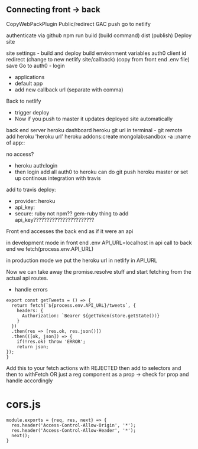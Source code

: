 ## Connecting front -> back

CopyWebPackPlugin
Public/redirect
GAC push
go to netlify

authenticate via github
npm run build (build command)
dist (publish)
Deploy site

site settings - build and deploy
build environment variables
auth0 client id
redirect (change to new netlify site/callback)
(copy from front end .env file)
save
Go to auth0 - login

- applications
- default app
- add new callback url (separate with comma)

Back to netlify

- trigger deploy
- Now if you push to master it updates deployed site automatically

back end server
heroku dashboard
heroku git url
in terminal - git remote add heroku 'heroku url'
heroku addons:create mongolab:sandbox -a ::name of app::

no access?

- heroku auth:login
- then login
  add all auth0 to heroku
  can do git push heroku master or set up continous integration with travis

add to travis
deploy:

- provider: heroku
- api_key:
- secure: ruby not npm??
  gem-ruby thing to add api_key???????????????????????

Front end accesses the back end as if it were an api

in development mode
in front end .env API_URL=localhost
in api call to back end we fetch(process.env.API_URL)

in production mode
we put the heroku url in netlify in API_URL

Now we can take away the promise.resolve stuff and start fetching from the actual api routes.

- handle errors

```
export const getTweets = () => {
  return fetch(`${process.env.API_URL}/tweets`, {
    headers: {
      Authorization: `Bearer ${getToken(store.getState())}
    }
  })
  .then(res => [res.ok, res.json()])
  .then(([ok, json]) => {
    if(!res.ok) throw 'ERROR';
    return json;
});
}
```

Add this to your fetch actions with REJECTED then add to selectors and then to withFetch OR just a reg component as a prop -> check for prop and handle accordingly

# cors.js

```
module.exports = {req, res, next} => {
  res.header('Access-Control-Allow-Origin', '*');
  res.header('Access-Control-Allow-Header', '*');
  next();
}
```
